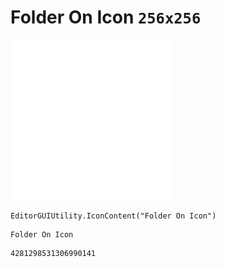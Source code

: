# Folder On Icon `256x256`
<img src="/img/Folder%20On%20Icon.png" width=256 height=256>

``` CSharp
EditorGUIUtility.IconContent("Folder On Icon")
```
```
Folder On Icon
```
```
4281298531306990141
```
